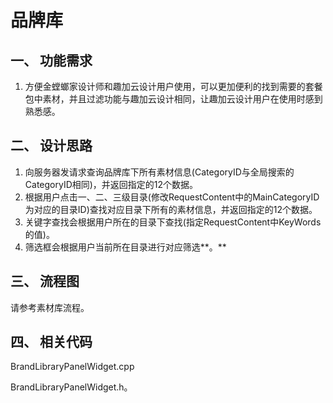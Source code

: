 # 品牌库

## 一、 **功能需求**

1. 方便金螳螂家设计师和趣加云设计用户使用，可以更加便利的找到需要的套餐包中素材，并且过滤功能与趣加云设计相同，让趣加云设计用户在使用时感到熟悉感。

## 二、 **设计思路**

1. 向服务器发请求查询品牌库下所有素材信息\(CategoryID与全局搜索的CategoryID相同\)，并返回指定的12个数据。
2. 根据用户点击一、二、三级目录\(修改RequestContent中的MainCategoryID为对应的目录ID\)查找对应目录下所有的素材信息，并返回指定的12个数据。
3. 关键字查找会根据用户所在的目录下查找\(指定RequestContent中KeyWords的值\)。
4. 筛选框会根据用户当前所在目录进行对应筛选**。**

## 三、 **流程图**

请参考素材库流程。

## 四、 **相关代码**

BrandLibraryPanelWidget.cpp

BrandLibraryPanelWidget.h。


